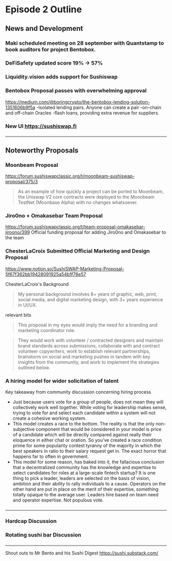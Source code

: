 #  Episode 2 Outline

## News and Development

### Maki scheduled meeting on 28 september with Quantstamp to book auditors for project Bentobox.


### DeFiSafety updated score 19% -> 57%


### Liquidity.vision adds support for Sushiswap


### Bentobox Proposal passes with overwhelming approval
https://medium.com/@boringcrypto/the-bentobox-lending-solution-1351606b9f5a
-Isolated lending pairs. Anyone can create a pair
-on-chain and off-chain Oracles
-flash loans, providing extra revenue for suppliers.

### New UI https://sushiswap.fi

### 


* * *

## Noteworthy Proposals
### Moonbeam Proposal

https://forum.sushiswapclassic.org/t/moonbeam-sushiswap-proposal/375/3 
>As an example of how quickly a project can be ported to Moonbeam, the Uniswap V2 core contracts were deployed to the Moonbeam TestNet (Moonbase Alpha) with no changes whatsoever.


### Jiro0no + Omakasebar Team Proposal
https://forum.sushiswapclassic.org/t/team-proposal-omakasebar-jiroono/399
Official funding proposal for adding Jiro0no and Omakasebar to the team

### ChesterLaCroix Submitted Official Marketing and Design Proposal 
https://www.notion.so/SushiSWAP-Marketing-Proposal-5f67f362bb19428091925a54b1f78e57

ChesterLaCroix's Background
> My personal background involves 8+ years of graphic, web, print, social media, and digital marketing design, with 3+ years experience in UI/UX.

relevant bits

> This proposal in my eyes would imply the need for a branding and marketing coordinator role.

> They would work with volunteer / contracted designers and maintain brand standards across submissions, collaborate with and contract volunteer copywriters, work to establish relevant partnerships, brainstorm on social and marketing pushes in tandem with key insights from the community, and work to implement the strategies outlined below.

### A hiring model for wider solicitation of talent
Key takeaway from community discussion concerning hiring process
- Just because users vote for a group of people, does not mean they will collectively work well together. While voting for leadership makes sense, trying to vote for and select each candidate within a system will not create a cohesive working system.
- This model creates a race to the bottom. The reality is that the only non-subjective component that would be considered in your model is price of a candidate which will be directly compared against really their eloquence in either chat or oration. So you’ve created a race condition prime for some popularity contest tyranny of the majority in which the best speakers in ratio to their salary request get in. The exact horror that happens far to often in government.
- This model for some reason, has baked into it, the fallacious conclusion that a decentralized community has the knowledge and expertise to select candidates for roles at a large-scale fintech startup? It is one thing to pick a leader, leaders are selected on the basis of vision, ambition and their ability to rally individuals to a cause. Operators on the other hand are put in place on the merit of their expertise, something totally opaque to the average user. Leaders hire based on team need and operator expertise. Not populous vote.



###

***
### Hardcap Discussion

### Rotating sushi bar Discussion

###

***

Shout outs to Mr Bento and his Sushi Digest https://sushi.substack.com/

